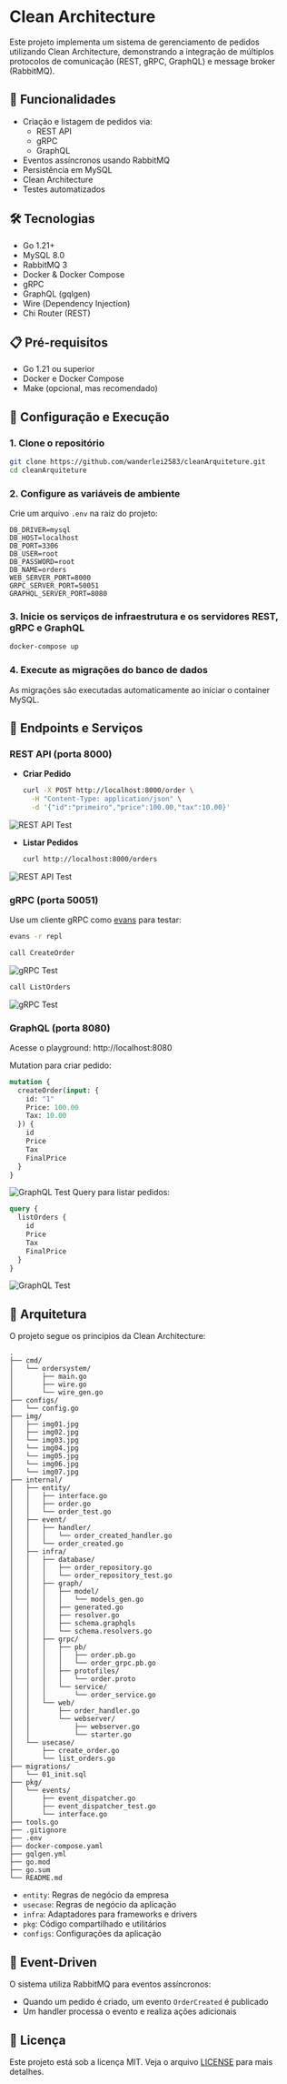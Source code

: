 # Clean Architecture

Este projeto implementa um sistema de gerenciamento de pedidos utilizando Clean Architecture, demonstrando a integração de múltiplos protocolos de comunicação (REST, gRPC, GraphQL) e message broker (RabbitMQ).

## 🌟 Funcionalidades

- Criação e listagem de pedidos via:
  - REST API
  - gRPC
  - GraphQL
- Eventos assíncronos usando RabbitMQ
- Persistência em MySQL
- Clean Architecture
- Testes automatizados

## 🛠️ Tecnologias

- Go 1.21+
- MySQL 8.0
- RabbitMQ 3
- Docker & Docker Compose
- gRPC
- GraphQL (gqlgen)
- Wire (Dependency Injection)
- Chi Router (REST)

## 📋 Pré-requisitos

- Go 1.21 ou superior
- Docker e Docker Compose
- Make (opcional, mas recomendado)

## 🚀 Configuração e Execução

### 1. Clone o repositório

```bash
git clone https://github.com/wanderlei2583/cleanArquiteture.git
cd cleanArquiteture
```

### 2. Configure as variáveis de ambiente

Crie um arquivo `.env` na raiz do projeto:

```env
DB_DRIVER=mysql
DB_HOST=localhost
DB_PORT=3306
DB_USER=root
DB_PASSWORD=root
DB_NAME=orders
WEB_SERVER_PORT=8000
GRPC_SERVER_PORT=50051
GRAPHQL_SERVER_PORT=8080
```

### 3. Inicie os serviços de infraestrutura e os servidores REST, gRPC e GraphQL

```bash
docker-compose up
```

### 4. Execute as migrações do banco de dados

As migrações são executadas automaticamente ao iniciar o container MySQL.

## 📡 Endpoints e Serviços

### REST API (porta 8000)

- **Criar Pedido**
  ```bash
  curl -X POST http://localhost:8000/order \
    -H "Content-Type: application/json" \
    -d '{"id":"primeiro","price":100.00,"tax":10.00}'
  ```
![REST API Test](img/img02.jpg)

- **Listar Pedidos**
  ```bash
  curl http://localhost:8000/orders
  ```
![REST API Test](img/img03.jpg)

### gRPC (porta 50051)

Use um cliente gRPC como [evans](https://github.com/ktr0731/evans) para testar:

```bash
evans -r repl

call CreateOrder
```

![gRPC Test](img/img04.jpg)
```bash
call ListOrders
```

![gRPC Test](img/img05.jpg)

### GraphQL (porta 8080)

Acesse o playground: http://localhost:8080

Mutation para criar pedido:
```graphql
mutation {
  createOrder(input: {
    id: "1"
    Price: 100.00
    Tax: 10.00
  }) {
    id
    Price
    Tax
    FinalPrice
  }
}
```
![GraphQL Test](img/img06.jpg)
Query para listar pedidos:
```graphql
query {
  listOrders {
    id
    Price
    Tax
    FinalPrice
  }
}
```
![GraphQL Test](img/img07.jpg)

## 📐 Arquitetura

O projeto segue os princípios da Clean Architecture:

```
.
├── cmd/
│   └── ordersystem/
│       ├── main.go
│       ├── wire.go
│       └── wire_gen.go
├── configs/
│   └── config.go
├── img/
│   ├── img01.jpg
│   ├── img02.jpg
│   └── img03.jpg
│   └── img04.jpg
│   └── img05.jpg
│   └── img06.jpg
│   └── img07.jpg
├── internal/
│   ├── entity/
│   │   ├── interface.go
│   │   ├── order.go
│   │   └── order_test.go
│   ├── event/
│   │   ├── handler/
│   │   │   └── order_created_handler.go
│   │   └── order_created.go
│   ├── infra/
│   │   ├── database/
│   │   │   ├── order_repository.go
│   │   │   └── order_repository_test.go
│   │   ├── graph/
│   │   │   ├── model/
│   │   │   │   └── models_gen.go
│   │   │   ├── generated.go
│   │   │   ├── resolver.go
│   │   │   ├── schema.graphqls
│   │   │   └── schema.resolvers.go
│   │   ├── grpc/
│   │   │   ├── pb/
│   │   │   │   ├── order.pb.go
│   │   │   │   └── order_grpc.pb.go
│   │   │   ├── protofiles/
│   │   │   │   └── order.proto
│   │   │   └── service/
│   │   │       └── order_service.go
│   │   └── web/
│   │       ├── order_handler.go
│   │       └── webserver/
│   │           ├── webserver.go
│   │           └── starter.go
│   └── usecase/
│       ├── create_order.go
│       └── list_orders.go
├── migrations/
│   └── 01_init.sql
├── pkg/
│   └── events/
│       ├── event_dispatcher.go
│       ├── event_dispatcher_test.go
│       └── interface.go
├── tools.go
├── .gitignore
├── .env
├── docker-compose.yaml
├── gqlgen.yml
├── go.mod
├── go.sum
└── README.md
```

- `entity`: Regras de negócio da empresa
- `usecase`: Regras de negócio da aplicação
- `infra`: Adaptadores para frameworks e drivers
- `pkg`: Código compartilhado e utilitários
- `configs`: Configurações da aplicação

## 🔄 Event-Driven

O sistema utiliza RabbitMQ para eventos assíncronos:

- Quando um pedido é criado, um evento `OrderCreated` é publicado
- Um handler processa o evento e realiza ações adicionais

## 📝 Licença

Este projeto está sob a licença MIT. Veja o arquivo [LICENSE](LICENSE) para mais detalhes.

